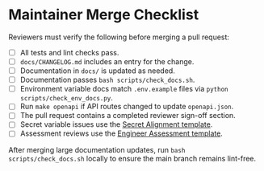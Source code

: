 # Maintainer Merge Checklist

Reviewers must verify the following before merging a pull request:

- [ ] All tests and lint checks pass.
- [ ] `docs/CHANGELOG.md` includes an entry for the change.
- [ ] Documentation in `docs/` is updated as needed.
- [ ] Documentation passes `bash scripts/check_docs.sh`.
- [ ] Environment variable docs match `.env.example` files via
        `python scripts/check_env_docs.py`.
- [ ] Run `make openapi` if API routes changed to update `openapi.json`.
- [ ] The pull request contains a completed reviewer sign-off section.
- [ ] Secret variable issues use the [Secret Alignment template](../.github/ISSUE_TEMPLATE/secret-alignment.md).
- [ ] Assessment reviews use the [Engineer Assessment template](../.github/ISSUE_TEMPLATE/assessment.md).

After merging large documentation updates, run `bash scripts/check_docs.sh`
locally to ensure the main branch remains lint-free.
